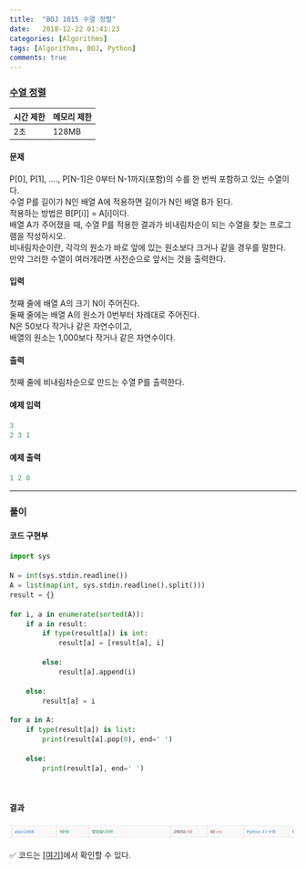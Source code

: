 ```yaml
---
title:  "BOJ 1015 수열 정렬"
date:   2018-12-22 01:41:23
categories: [Algorithms]
tags: [Algorithms, BOJ, Python]
comments: true
---
```


### [수열 정렬](https://www.acmicpc.net/problem/1015)

| 시간 제한 | 메모리 제한 |
| --------- | ----------- |
|    2초    |    128MB    |

#### 문제
P[0], P[1], ...., P[N-1]은 0부터 N-1까지(포함)의 수를 한 번씩 포함하고 있는 수열이다.<br/>
수열 P를 길이가 N인 배열 A에 적용하면 길이가 N인 배열 B가 된다. <br/>
적용하는 방법은 B[P[i]] = A[i]이다.<br/>
배열 A가 주어졌을 때, 수열 P를 적용한 결과가 비내림차순이 되는 수열을 찾는 프로그램을 작성하시오.<br/>
비내림차순이란, 각각의 원소가 바로 앞에 있는 원소보다 크거나 같을 경우를 말한다. <br/>
만약 그러한 수열이 여러개라면 사전순으로 앞서는 것을 출력한다.<br/>

#### 입력
첫째 줄에 배열 A의 크기 N이 주어진다.<br/>
둘째 줄에는 배열 A의 원소가 0번부터 차례대로 주어진다. <br/>
N은 50보다 작거나 같은 자연수이고, <br/>
배열의 원소는 1,000보다 작거나 같은 자연수이다.<br/>

#### 출력
첫째 줄에 비내림차순으로 만드는 수열 P를 출력한다.<br/>

#### 예제 입력

```python
3
2 3 1
```

#### 예제 출력

```python
1 2 0
```

- - -

### 풀이


#### 코드 구현부

```python
import sys

N = int(sys.stdin.readline())
A = list(map(int, sys.stdin.readline().split()))
result = {}

for i, a in enumerate(sorted(A)):
    if a in result:
        if type(result[a]) is int:
            result[a] = [result[a], i]

        else:
            result[a].append(i)

    else:
        result[a] = i

for a in A:
    if type(result[a]) is list:
        print(result[a].pop(0), end=' ')

    else:
        print(result[a], end=' ')
```

<br/>

#### 결과
<img src="/assets/2018-12-22-1015/1.png" width="500" height="auto">

&#9989; 코드는 [[여기]](https://github.com/alstn2468/BaekJoon_Online_Judge/blob/master/1000~1099/1015.py)에서 확인할 수 있다.
